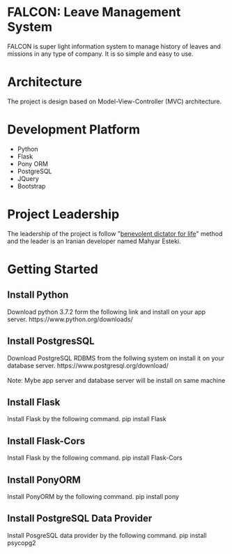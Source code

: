 # FALCON: Leave Management System
FALCON is super light information system to manage history of leaves and missions in any type of company. It is so simple and easy to use.

# Architecture
The project is design based on Model-View-Controller (MVC) architecture. 

# Development Platform
<ul>
  <li>Python</li>
  <li>Flask</li>
  <li>Pony ORM</li>
  <li>PostgreSQL</li>
  <li>JQuery</li>
  <li>Bootstrap</li>
</ul>

# Project Leadership
The leadership of the project is follow "<a href="https://en.wikipedia.org/wiki/Benevolent_dictator_for_life">benevolent dictator for life</a>" method and the leader is an Iranian developer named Mahyar Esteki.

# Getting Started
<h2>Install Python</h2>
Download python 3.7.2 form the following link and install on your app server.
https://www.python.org/downloads/

<h2>Install PostgresSQL</h2>
Download PostgreSQL RDBMS from the follwing system on install it on your database server.
https://www.postgresql.org/download/
<br/><br/>
Note: Mybe app server and database server will be install on same machine

<h2>Install Flask</h2>
Install Flask by the following command.
pip install Flask

<h2>Install Flask-Cors</h2>
Install Flask by the following command.
pip install Flask-Cors

<h2>Install PonyORM</h2>
Install PonyORM by the following command.
pip install pony

<h2>Install PostgreSQL Data Provider</h2>
Install PosgreSQL data provider by the following command.
pip install psycopg2
